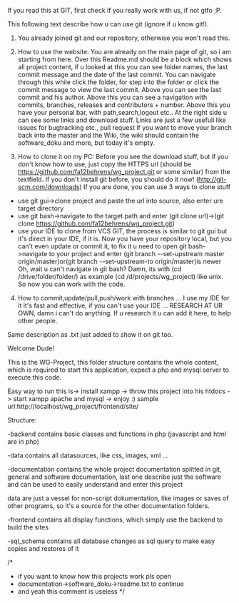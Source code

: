 If you read this at GIT,
first check if you really work with us,
if not gtfo ;P.

This following text describe how u can use git (ignore if u know git!).

1. You already joined git and our repository, otherwise you won't read this.

2. How to use the website:
You are already on the main page of git, so i am starting from here.
Over this Readme.md should be a block which shows all project content,
if u looked at this you can see folder names, the last commit message and the date of the last commit.
You can navigate through this while click the folder, for step into the folder or
click the commit message to view the last commit.
Above you can see the last commit and his author.
Above this you can see a navigation with commits, branches, releases and contributors + number.
Above this you have your personal bar, with path,search,logout etc..
At the right side u can see some links and download stuff.
Links are just a few usefull like issues for bugtracking etc., pull request if you want to move your branch back into the master
and the Wiki, the wiki should contain the software_doku and more, but today it's empty.

3. How to clone it on my PC:
Before you see the download stuff, but if you don't know how to use,
just copy the HTTPS url (should be https://github.com/fa12behrens/wg_project.git or some similar) from the textfield.
If you don't install git before, you should do it now! (http://git-scm.com/downloads)
If you are done, you can use 3 ways to clone stuff
- use git gui->clone project and paste the url into source, also enter ure target directory
- use git bash->navigate to the target path and enter (git clone url)->(git clone https://github.com/fa12behrens/wg_project.git)
- use your IDE to clone from VCS GIT, the process is similar to git gui but it's direct in your IDE, if it is.
Now you have your repository local, but you can't even update or commit it,
to fix it u need to open git bash->navigate to your project and enter (git branch --set-upstream master origin/master)or(git branch --set-upstream-to origin/master)is newer
Oh, wait u can't navigate in git bash? Damn, its with (cd /drive/folder/folder/) as example (cd /d/projects/wg_project) like unix.
So now you can work with the code.

4. How to commit,update/pull,push/work with branches ...
I use my IDE for it it's fast and effective, if you can't use your IDE ...
RESEARCH AT UR OWN, damn i can't do anything.
If u research it u can add it here, to help other people.

Same description as .txt just added to show it on git too.

Welcome Dude!

This is the WG-Project,
this folder structure contains the whole content, which is required
to start this application, expect a php and mysql server to execute this code.

Easy way to run this is-> install xampp -> throw this project into his htdocs -> start xampp apache and mysql -> enjoy :)
sample url:http://localhost/wg_project/frontend/site/

Structure:

-backend
contains basic classes and functions in php (javascript and html are in php)

-data
contains all datasources, like css, images, xml ...

-documentation
contains the whole project documentation splitted in git, general and software documentation,
last one describe just the software and can be used to easily understand and enter this project

data are just a vessel for non-script dokumentation, like images or saves of other programs,
so it's a source for the other documentation folders.

-frontend
contains all display functions, which simply use the backend to build the sites

-sql_schema
contains all database changes as sql query to make easy copies and restores of it


/*
* if you want to know how this projects work pls open
* documentation->software_doku->readme.txt to continue
* and yeah this comment is useless
*/